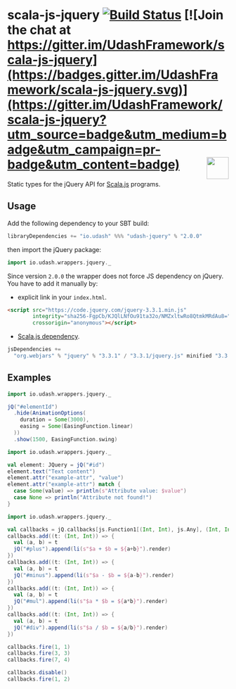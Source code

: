 # scala-js-jquery [![Build Status](https://travis-ci.org/UdashFramework/scala-js-jquery.svg?branch=master)](https://travis-ci.org/UdashFramework/scala-js-jquery) [![Join the chat at https://gitter.im/UdashFramework/scala-js-jquery](https://badges.gitter.im/UdashFramework/scala-js-jquery.svg)](https://gitter.im/UdashFramework/scala-js-jquery?utm_source=badge&utm_medium=badge&utm_campaign=pr-badge&utm_content=badge) [<img align="right" height="50px" src="http://www.avsystem.com/avsystem_logo.png">](http://www.avsystem.com/)

Static types for the jQuery API for [Scala.js](http://www.scala-js.org/) programs. 

## Usage

Add the following dependency to your SBT build:

```scala
libraryDependencies += "io.udash" %%% "udash-jquery" % "2.0.0"
```

then import the jQuery package: 

```scala
import io.udash.wrappers.jquery._
```

Since version `2.0.0` the wrapper does not force JS dependency on jQuery. You have to 
add it manually by:
 * explicit link in your `index.html`.
 ```html
 <script src="https://code.jquery.com/jquery-3.3.1.min.js" 
         integrity="sha256-FgpCb/KJQlLNfOu91ta32o/NMZxltwRo8QtmkMRdAu8=" 
         crossorigin="anonymous"></script>
 ```
 * [Scala.js dependency](http://www.scala-js.org/doc/project/dependencies.html).
 ```scala
 jsDependencies +=
   "org.webjars" % "jquery" % "3.3.1" / "3.3.1/jquery.js" minified "3.3.1/jquery.min.js"
 ```
 

## Examples

```scala
import io.udash.wrappers.jquery._

jQ("#elementId")
  .hide(AnimationOptions(
    duration = Some(3000),
    easing = Some(EasingFunction.linear)
  ))
  .show(1500, EasingFunction.swing)
```

```scala
import io.udash.wrappers.jquery._

val element: JQuery = jQ("#id")
element.text("Text content")
element.attr("example-attr", "value")
element.attr("example-attr") match {
  case Some(value) => println(s"Attribute value: $value")
  case None => println("Attribute not found!")
}
```

```scala
import io.udash.wrappers.jquery._

val callbacks = jQ.callbacks[js.Function1[(Int, Int), js.Any], (Int, Int)]()
callbacks.add((t: (Int, Int)) => {
  val (a, b) = t
  jQ("#plus").append(li(s"$a + $b = ${a+b}").render)
})
callbacks.add((t: (Int, Int)) => {
  val (a, b) = t
  jQ("#minus").append(li(s"$a - $b = ${a-b}").render)
})
callbacks.add((t: (Int, Int)) => {
  val (a, b) = t
  jQ("#mul").append(li(s"$a * $b = ${a*b}").render)
})
callbacks.add((t: (Int, Int)) => {
  val (a, b) = t
  jQ("#div").append(li(s"$a / $b = ${a/b}").render)
})

callbacks.fire(1, 1)
callbacks.fire(3, 3)
callbacks.fire(7, 4)

callbacks.disable()
callbacks.fire(1, 2)
```
